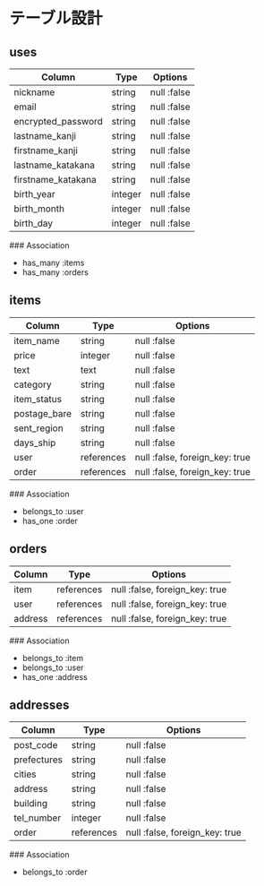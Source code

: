 # テーブル設計

## uses

| Column             | Type    | Options     |
| ------------------ | ------- | ----------- |
| nickname           | string  | null :false |
| email              | string  | null :false |
| encrypted_password | string  | null :false |
| lastname_kanji     | string  | null :false |
| firstname_kanji    | string  | null :false |
| lastname_katakana  | string  | null :false |
| firstname_katakana | string  | null :false |
| birth_year         | integer | null :false |
| birth_month        | integer | null :false |
| birth_day          | integer | null :false |

### Association
- has_many :items
- has_many :orders

## items

| Column       | Type       | Options                        |
| ------------ | ---------- | ------------------------------ |
| item_name    | string     | null :false                    |
| price        | integer    | null :false                    |
| text         | text       | null :false                    |
| category     | string     | null :false                    |
| item_status  | string     | null :false                    |
| postage_bare | string     | null :false                    |
| sent_region  | string     | null :false                    |
| days_ship    | string     | null :false                    |
| user         | references | null :false, foreign_key: true |
| order        | references | null :false, foreign_key: true |

### Association
- belongs_to :user
- has_one :order

## orders

| Column  | Type       | Options                        |
| ------- | ---------- | ------------------------------ |
| item    | references | null :false, foreign_key: true |
| user    | references | null :false, foreign_key: true |
| address | references | null :false, foreign_key: true |

### Association
- belongs_to :item
- belongs_to :user
- has_one :address

## addresses

| Column      | Type       | Options                        |
| ----------- | ---------- | ------------------------------ |
| post_code   | string     | null :false                    |
| prefectures | string     | null :false                    |
| cities      | string     | null :false                    |
| address     | string     | null :false                    |
| building    | string     | null :false                    |
| tel_number  | integer    | null :false                    |
| order       | references | null :false, foreign_key: true |

### Association
- belongs_to :order